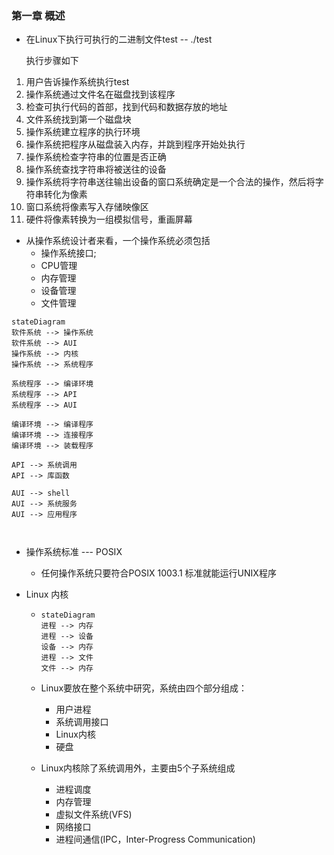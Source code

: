 ### 第一章 概述

- 在Linux下执行可执行的二进制文件test -- ./test

  执行步骤如下

1. 用户告诉操作系统执行test
2. 操作系统通过文件名在磁盘找到该程序
3. 检查可执行代码的首部，找到代码和数据存放的地址
4. 文件系统找到第一个磁盘块
5. 操作系统建立程序的执行环境
6. 操作系统把程序从磁盘装入内存，并跳到程序开始处执行
7. 操作系统检查字符串的位置是否正确
8. 操作系统查找字符串将被送往的设备
9. 操作系统将字符串送往输出设备的窗口系统确定是一个合法的操作，然后将字符串转化为像素
10. 窗口系统将像素写入存储映像区
11. 硬件将像素转换为一组模拟信号，重画屏幕



- 从操作系统设计者来看，一个操作系统必须包括
  - 操作系统接口;
  - CPU管理
  - 内存管理
  - 设备管理
  - 文件管理
    	

```mermaid
stateDiagram
软件系统 --> 操作系统
软件系统 --> AUI
操作系统 --> 内核
操作系统 --> 系统程序

系统程序 --> 编译环境
系统程序 --> API
系统程序 --> AUI

编译环境 --> 编译程序
编译环境 --> 连接程序
编译环境 --> 装载程序

API --> 系统调用
API --> 库函数

AUI --> shell
AUI --> 系统服务
AUI --> 应用程序



```


- 操作系统标准  ---  POSIX
  
  - 任何操作系统只要符合POSIX 1003.1 标准就能运行UNIX程序
  
- Linux 内核


  - ```mermaid
    stateDiagram
    进程 --> 内存
    进程 --> 设备
    设备 --> 内存
    进程 --> 文件
    文件 --> 内存
    ```
    
  - Linux要放在整个系统中研究，系统由四个部分组成：


    - 用户进程
    - 系统调用接口
    - Linux内核
    - 硬盘

  - Linux内核除了系统调用外，主要由5个子系统组成


    - 进程调度
    - 内存管理
    - 虚拟文件系统(VFS)
    - 网络接口
    - 进程间通信(IPC，Inter-Progress Communication)